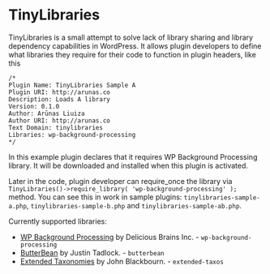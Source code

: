 # TinyLibraries

TinyLibraries is a small attempt to solve lack of library sharing and library dependency capabilities in WordPress. It allows plugin developers to define what libraries they require for their code to function in plugin headers, like this

```
/*
Plugin Name: TinyLibraries Sample A
Plugin URI: http://arunas.co
Description: Loads A library
Version: 0.1.0
Author: Arūnas Liuiza
Author URI: http://arunas.co
Text Domain: tinylibraries
Libraries: wp-background-processing
*/
```

In this example plugin declares that it requires WP Background Processing library. It will be downloaded and installed when this plugin is activated.

Later in the code, plugin developer can require_once the library via `TinyLibraries()->require_library( 'wp-background-processing' );` method. You can see this in work in sample plugins: `tinylibraries-sample-a.php`, `tinylibraries-sample-b.php` and `tinylibraries-sample-ab.php`.

Currently supported libraries:

* [WP Background Processing](https://github.com/A5hleyRich/wp-background-processing) by Delicious Brains Inc. - `wp-background-processing`
* [ButterBean](https://github.com/justintadlock/butterbean) by Justin Tadlock. - `butterbean`
* [Extended Taxonomies](https://github.com/johnbillion/extended-taxos) by John Blackbourn. - `extended-taxos`
